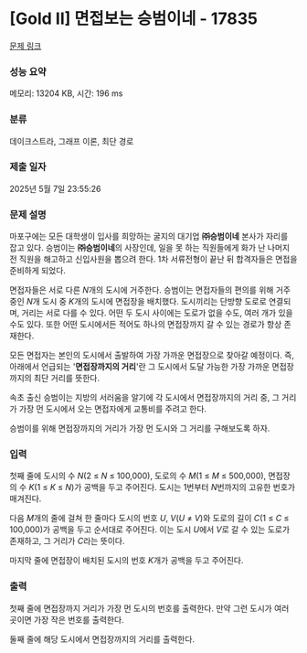 # [Gold II] 면접보는 승범이네 - 17835 

[문제 링크](https://www.acmicpc.net/problem/17835) 

### 성능 요약

메모리: 13204 KB, 시간: 196 ms

### 분류

데이크스트라, 그래프 이론, 최단 경로

### 제출 일자

2025년 5월 7일 23:55:26

### 문제 설명

<p>마포구에는 모든 대학생이 입사를 희망하는 굴지의 대기업 <strong>㈜승범이네</strong> 본사가 자리를 잡고 있다. 승범이는 <strong>㈜승범이네</strong>의 사장인데, 일을 못 하는 직원들에게 화가 난 나머지 전 직원을 해고하고 신입사원을 뽑으려 한다. 1차 서류전형이 끝난 뒤 합격자들은 면접을 준비하게 되었다.</p>

<p>면접자들은 서로 다른 <em>N</em>개의 도시에 거주한다. 승범이는 면접자들의 편의를 위해 거주 중인 <em>N</em>개 도시 중 <em>K</em>개의 도시에 면접장을 배치했다. 도시끼리는 단방향 도로로 연결되며, 거리는 서로 다를 수 있다. 어떤 두 도시 사이에는 도로가 없을 수도, 여러 개가 있을 수도 있다. 또한 어떤 도시에서든 적어도 하나의 면접장까지 갈 수 있는 경로가 항상 존재한다.</p>

<p>모든 면접자는 본인의 도시에서 출발하여 가장 가까운 면접장으로 찾아갈 예정이다. 즉, 아래에서 언급되는 '<strong>면접장까지의 거리</strong>'란 그 도시에서 도달 가능한 가장 가까운 면접장까지의 최단 거리를 뜻한다.</p>

<p>속초 출신 승범이는 지방의 서러움을 알기에 각 도시에서 면접장까지의 거리 중, 그 거리가 가장 먼 도시에서 오는 면접자에게 교통비를 주려고 한다.</p>

<p>승범이를 위해 면접장까지의 거리가 가장 먼 도시와 그 거리를 구해보도록 하자.</p>

### 입력 

 <p>첫째 줄에 도시의 수 <em>N</em>(2 ≤<em> N</em> ≤ 100,000), 도로의 수 <em>M</em>(1 ≤ <em>M</em> ≤ 500,000), 면접장의 수<em> K</em>(1 ≤ <em>K</em> ≤<em> N</em>)가 공백을 두고 주어진다. 도시는 1번부터 <em>N</em>번까지의 고유한 번호가 매겨진다.</p>

<p>다음 <em>M</em>개의 줄에 걸쳐 한 줄마다 도시의 번호 <em>U</em>, <em>V</em>(<em>U</em> ≠ <em>V</em>)와 도로의 길이 <em>C</em>(1 ≤ <em>C</em> ≤ 100,000)가 공백을 두고 순서대로 주어진다. 이는 도시 <em>U</em>에서 <em>V</em>로 갈 수 있는 도로가 존재하고, 그 거리가 <em>C</em>라는 뜻이다.</p>

<p>마지막 줄에 면접장이 배치된 도시의 번호 <em>K</em>개가 공백을 두고 주어진다.</p>

### 출력 

 <p>첫째 줄에 면접장까지 거리가 가장 먼 도시의 번호를 출력한다. 만약 그런 도시가 여러 곳이면 가장 작은 번호를 출력한다.</p>

<p>둘째 줄에 해당 도시에서 면접장까지의 거리를 출력한다.</p>


